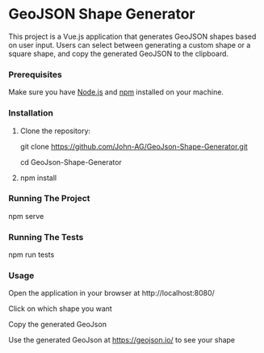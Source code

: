 # GeoJSON Shape Generator

This project is a Vue.js application that generates GeoJSON shapes based on user input. Users can select between generating a custom shape or a square shape, and copy the generated GeoJSON to the clipboard.

### Prerequisites

Make sure you have [Node.js](https://nodejs.org/) and [npm](https://www.npmjs.com/) installed on your machine.

### Installation

1. Clone the repository:

   git clone https://github.com/John-AG/GeoJson-Shape-Generator.git

   cd GeoJson-Shape-Generator

2. npm install

### Running The Project

npm serve

### Running The Tests

npm run tests

### Usage

Open the application in your browser at http://localhost:8080/

Click on which shape you want

Copy the generated GeoJson

Use the generated GeoJson at https://geojson.io/ to see your shape